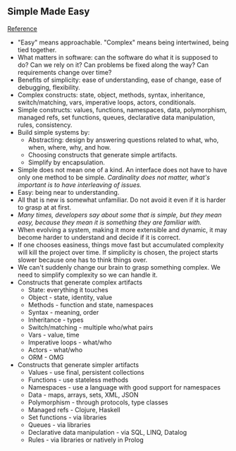## Simple Made Easy
[Reference](https://www.infoq.com/presentations/Simple-Made-Easy)

- "Easy" means approachable. "Complex" means being intertwined, being tied together.
- What matters in software: can the software do what it is supposed to do? Can we rely on it? Can problems be fixed along the way? Can requirements change over time?
- Benefits of simplicity: ease of understanding, ease of change, ease of debugging, flexibility.
- Complex constructs: state, object, methods, syntax, inheritance, switch/matching, vars, imperative loops, actors, conditionals.
- Simple constructs: values, functions, namespaces, data, polymorphism, managed refs, set functions, queues, declarative data manipulation, rules, consistency.
- Build simple systems by:
  - Abstracting: design by answering questions related to what, who, when, where, why, and how.
  - Choosing constructs that generate simple artifacts.
  - Simplify by encapsulation.
- Simple does not mean one of a kind. An interface does not have to have only one method to be simple. *Cardinality does not matter, what's important is to have interleaving of issues.*
- Easy: being near to understanding.
- All that is new is somewhat unfamiliar. Do not avoid it even if it is harder to grasp at at first.
- *Many times, developers say about some that is simple, but they mean easy, because  they mean it is something they are familiar with.*
- When evolving a system, making it more extensible and dynamic, it may become harder to understand and decide if it is correct.
- If one chooses easiness, things move fast but accumulated complexity will kill the project over time. If simplicity is chosen, the project starts slower because one has to think things over.
- We can't suddenly change our brain to grasp something complex. We need to simplify complexity so we can handle it.
- Constructs that generate complex artifacts
  - State: everything it touches
  - Object - state, identity, value
  - Methods - function and state, namespaces
  - Syntax - meaning, order
  - Inheritance - types
  - Switch/matching - multiple who/what pairs
  - Vars - value, time
  - Imperative loops - what/who
  - Actors - what/who
  - ORM - OMG
- Constructs that generate simpler artifacts
  - Values - use final, persistent collections
  - Functions - use stateless methods
  - Namespaces - use a language with good support for namespaces
  - Data - maps, arrays, sets, XML, JSON
  - Polymorphism - through protocols, type classes
  - Managed refs - Clojure, Haskell
  - Set functions - via libraries
  - Queues - via libraries
  - Declarative data manipulation - via SQL, LINQ, Datalog
  - Rules - via libraries or natively in Prolog
